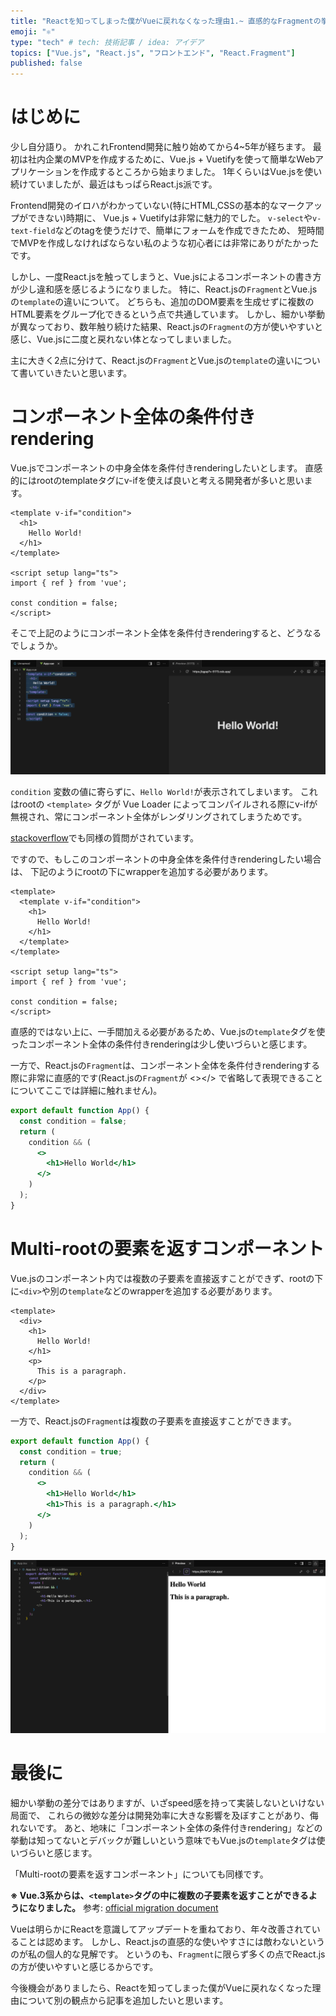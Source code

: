 ```yaml
---
title: "Reactを知ってしまった僕がVueに戻れなくなった理由1.~ 直感的なFragmentの挙動 ~"
emoji: "⚛️"
type: "tech" # tech: 技術記事 / idea: アイデア
topics: ["Vue.js", "React.js", "フロントエンド", "React.Fragment"]
published: false
---
```


# はじめに
少し自分語り。
かれこれFrontend開発に触り始めてから4~5年が経ちます。
最初は社内企業のMVPを作成するために、Vue.js + Vuetifyを使って簡単なWebアプリケーションを作成するところから始まりました。
1年くらいはVue.jsを使い続けていましたが、最近はもっぱらReact.js派です。

Frontend開発のイロハがわかっていない(特にHTML,CSSの基本的なマークアップができない)時期に、
Vue.js + Vuetifyは非常に魅力的でした。
`v-select`や`v-text-field`などのtagを使うだけで、簡単にフォームを作成できたため、
短時間でMVPを作成しなければならない私のような初心者には非常にありがたかったです。

しかし、一度React.jsを触ってしまうと、Vue.jsによるコンポーネントの書き方が少し違和感を感じるようになりました。
特に、React.jsの`Fragment`とVue.jsの`template`の違いについて。
どちらも、追加のDOM要素を生成せずに複数のHTML要素をグループ化できるという点で共通しています。
しかし、細かい挙動が異なっており、数年触り続けた結果、React.jsの`Fragment`の方が使いやすいと感じ、Vue.jsに二度と戻れない体となってしまいました。

主に大きく2点に分けて、React.jsの`Fragment`とVue.jsの`template`の違いについて書いていきたいと思います。



# コンポーネント全体の条件付きrendering

Vue.jsでコンポーネントの中身全体を条件付きrenderingしたいとします。
直感的にはrootのtemplateタグにv-ifを使えば良いと考える開発者が多いと思います。

```vue
<template v-if="condition">
  <h1>
    Hello World!
  </h1>
</template>

<script setup lang="ts">
import { ref } from 'vue';

const condition = false;
</script>
```

そこで上記のようにコンポーネント全体を条件付きrenderingすると、どうなるでしょうか。


![alt text](/images/doc14/image.png)


`condition` 変数の値に寄らずに、`Hello World!`が表示されてしまいます。
これはrootの `<template>` タグが Vue Loader によってコンパイルされる際にv-ifが無視され、常にコンポーネント全体がレンダリングされてしまうためです。

[stackoverflow](https://stackoverflow.com/questions/47459404/v-if-on-a-component-template-tag)でも同様の質問がされています。

ですので、もしこのコンポーネントの中身全体を条件付きrenderingしたい場合は、
下記のようにrootの下にwrapperを追加する必要があります。

```vue
<template>
  <template v-if="condition">
    <h1>
      Hello World!
    </h1>
  </template>  
</template>

<script setup lang="ts">
import { ref } from 'vue';

const condition = false;
</script>
```

直感的ではない上に、一手間加える必要があるため、Vue.jsの`template`タグを使ったコンポーネント全体の条件付きrenderingは少し使いづらいと感じます。

一方で、React.jsの`Fragment`は、コンポーネント全体を条件付きrenderingする際に非常に直感的です(React.jsの`Fragment`が <></> で省略して表現できることについてここでは詳細に触れません)。

```jsx
export default function App() {
  const condition = false;
  return (
    condition && (
      <>
        <h1>Hello World</h1>
      </>
    )
  );
}
```



# Multi-rootの要素を返すコンポーネント

Vue.jsのコンポーネント内では複数の子要素を直接返すことができず、rootの下に`<div>`や別の`template`などのwrapperを追加する必要があります。

```vue
<template>
  <div>
    <h1>
      Hello World!
    </h1>
    <p>
      This is a paragraph.
    </p>
  </div>
</template>
```

一方で、React.jsの`Fragment`は複数の子要素を直接返すことができます。

```jsx
export default function App() {
  const condition = true;
  return (
    condition && (
      <>
        <h1>Hello World</h1>
        <h1>This is a paragraph.</h1>
      </>
    )
  );
}
```




![alt text](/images/doc14/image-1.png)



# 最後に

細かい挙動の差分ではありますが、いざspeed感を持って実装しないといけない局面で、
これらの微妙な差分は開発効率に大きな影響を及ぼすことがあり、侮れないです。
あと、地味に「コンポーネント全体の条件付きrendering」などの挙動は知ってないとデバックが難しいという意味でもVue.jsの`template`タグは使いづらいと感じます。


「Multi-rootの要素を返すコンポーネント」についても同様です。

**※ Vue.3系からは、`<template>`タグの中に複数の子要素を返すことができるようになりました。**
参考: [official migration document](https://v3-migration.vuejs.org/new/fragments#:~:text=In%20Vue%203%2C%20components%20now%20have%20official%20support%20for%20multi%2Droot%20node%20components%2C%20i.e.%2C%20fragments!)

Vueは明らかにReactを意識してアップデートを重ねており、年々改善されていることは認めます。
しかし、React.jsの直感的な使いやすさには敵わないというのが私の個人的な見解です。
というのも、`Fragment`に限らず多くの点でReact.jsの方が使いやすいと感じるからです。

今後機会がありましたら、Reactを知ってしまった僕がVueに戻れなくなった理由について別の観点から記事を追加したいと思います。